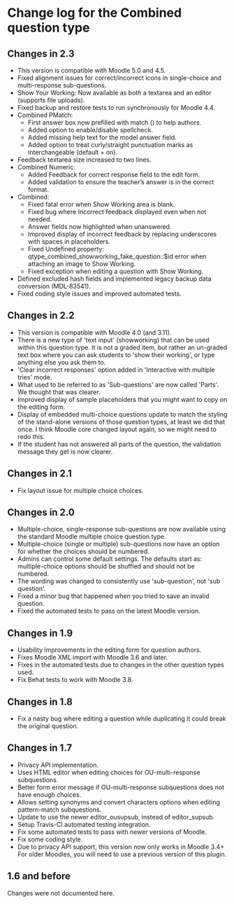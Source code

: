 # Change log for the Combined question type

## Changes in 2.3

* This version is compatible with Moodle 5.0 and 4.5.
* Fixed alignment issues for correct/incorrect icons in single-choice and multi-response sub-questions.
* Show Your Working: Now available as both a textarea and an editor (supports file uploads).
* Fixed backup and restore tests to run synchronously for Moodle 4.4.
* Combined PMatch:
  * First answer box now prefilled with match () to help authors.
  * Added option to enable/disable spellcheck.
  * Added missing help text for the model answer field.
  * Added option to treat curly/straight punctuation marks as interchangeable (default = on).
* Feedback textarea size increased to two lines.
* Combined Numeric:
  * Added Feedback for correct response field to the edit form.
  * Added validation to ensure the teacher’s answer is in the correct format.
* Combined:
  * Fixed fatal error when Show Working area is blank.
  * Fixed bug where Incorrect feedback displayed even when not needed.
  * Answer fields now highlighted when unanswered.
  * Improved display of incorrect feedback by replacing underscores with spaces in placeholders.
  * Fixed Undefined property: qtype_combined_showworking_fake_question::$id error when attaching an image to Show Working.
  * Fixed exception when editing a question with Show Working.
* Defined excluded hash fields and implemented legacy backup data conversion (MDL-83541).
* Fixed coding style issues and improved automated tests.


## Changes in 2.2

* This version is compatible with Moodle 4.0 (and 3.11).
* There is a new type of 'text input' (showworking) that can be used within this question type. It is not a
  graded item, but rather an un-graded text box where you can ask students to 'show their working',
  or type anything else you ask them to.
* 'Clear incorrect responses' option added in 'Interactive with multiple tries' mode.
* What used to be referred to as 'Sub-questions' are now called 'Parts'. We thought that was clearer.
* Improved display of sample placeholders that you might want to copy on the editing form.
* Display of embedded multi-choice questions update to match the styling of the stand-alone
  versions of those question types, at least we did that once. I think Moodle core changed layout again,
  so we might need to redo this.
* If the student has not answered all parts of the question, the validation message they get is now clearer.


## Changes in 2.1

* Fix layout issue for multiple choice choices.


## Changes in 2.0

* Multiple-choice, single-response sub-questions are now available using the
  standard Moodle multiple choice question type.
* Multiple-choice (single or multiple) sub-questions now have an option for
  whether the choices should be numbered.
* Admins can control some default settings. The defaults start as:
  multiple-choice options should be shuffled and should not be numbered.
* The wording was changed to consistently use 'sub-question', not 'sub question'.
* Fixed a minor bug that happened when you tried to save an invalid question.
* Fixed the automated tests to pass on the latest Moodle version.


## Changes in 1.9

* Usability improvements in the editing form for question authors.
* Fixes Moodle XML import with Moodle 3.6 and later.
* Fixes in the automated tests due to changes in the other question types used.
* Fix Behat tests to work with Moodle 3.8.


## Changes in 1.8

* Fix a nasty bug where editing a question while duplicating it could break the original question.


## Changes in 1.7

* Privacy API implementation.
* Uses HTML editor when editing choices for OU-multi-response subquestions.
* Better form error message if OU-multi-response subquestions does not have enough choices.
* Allows setting synonyms and convert characters options when editing pattern-match subquestions. 
* Update to use the newer editor_ousupsub, instead of editor_supsub.
* Setup Travis-CI automated testing integration.
* Fix some automated tests to pass with newer versions of Moodle.
* Fix some coding style.
* Due to privacy API support, this version now only works in Moodle 3.4+
  For older Moodles, you will need to use a previous version of this plugin.


## 1.6 and before

Changes were not documented here.
